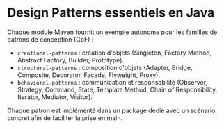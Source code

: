 # Design Patterns essentiels en Java

Chaque module Maven fournit un exemple autonome pour les familles de patrons de conception (GoF) :

- `creational-patterns` : création d'objets (Singleton, Factory Method, Abstract Factory, Builder, Prototype).
- `structural-patterns` : composition d'objets (Adapter, Bridge, Composite, Decorator, Facade, Flyweight, Proxy).
- `behavioral-patterns` : communication et responsabilité (Observer, Strategy, Command, State, Template Method, Chain of Responsibility, Iterator, Mediator, Visitor).

Chaque patron est implémenté dans un package dédié avec un scénario concret afin de faciliter la prise en main.
